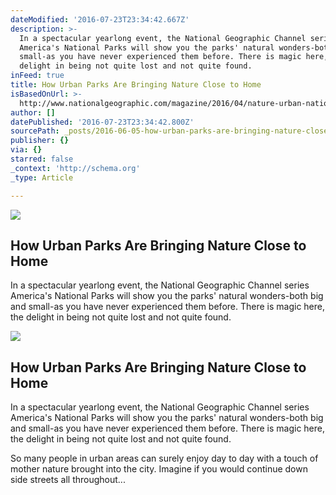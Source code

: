 ```yaml
---
dateModified: '2016-07-23T23:34:42.667Z'
description: >-
  In a spectacular yearlong event, the National Geographic Channel series
  America's National Parks will show you the parks' natural wonders-both big and
  small-as you have never experienced them before. There is magic here, the
  delight in being not quite lost and not quite found.
inFeed: true
title: How Urban Parks Are Bringing Nature Close to Home
isBasedOnUrl: >-
  http://www.nationalgeographic.com/magazine/2016/04/nature-urban-national-parks?utm_source=Twitter&utm_medium=Social&utm_content=link_twp20160604urbanparks&utm_campaign=Content&sf6240394=1&sf27794494=1
author: []
datePublished: '2016-07-23T23:34:42.800Z'
sourcePath: _posts/2016-06-05-how-urban-parks-are-bringing-nature-close-to-home.md
publisher: {}
via: {}
starred: false
_context: 'http://schema.org'
_type: Article

---
```

<article style=""><img src="http://www.nationalgeographic.com/content/dam/magazine/rights-exempt/2016/04/urban-parks/seoul02.ngsversion.1457485026591.jpg" /><h1>How Urban Parks Are Bringing Nature Close to Home</h1><p>In a spectacular yearlong event, the National Geographic Channel series America's National Parks will show you the parks' natural wonders-both big and small-as you have never experienced them before. There is magic here, the delight in being not quite lost and not quite found.</p></article>

<article style=""><img src="http://www.nationalgeographic.com/content/dam/magazine/rights-exempt/2016/04/urban-parks/seoul02.ngsversion.1457485026591.jpg" /><h1>How Urban Parks Are Bringing Nature Close to Home</h1><p>In a spectacular yearlong event, the National Geographic Channel series America's National Parks will show you the parks' natural wonders-both big and small-as you have never experienced them before. There is magic here, the delight in being not quite lost and not quite found.</p></article>

So many people in urban areas can surely enjoy day to day with a touch of mother nature brought into the city. Imagine if you would continue down side streets all throughout...